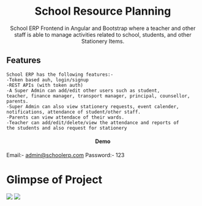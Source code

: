 <h1 align="center">School Resource Planning</h1>
<p align="center">School ERP Frontend in Angular and Bootstrap where a teacher and other staff is able to manage activities related to school, students, and other Stationery Items.</p>

## Features

    School ERP has the following features:-
    -Token based auh, login/signup
    -REST APIs (with token auth)
    -A Super Admin can add/edit other users such as student,
    teacher, finance manager, transport manager, principal, counsellor, parents.
    -Super Admin can also view stationery requests, event calender,
    notifications, attendance of student/other staff.
    -Parents can view attendace of their wards.
    -Teacher can add/edit/delete/view the attendance and reports of
    the students and also request for stationery

<h4 align="center">Demo</h4>

Email:- admin@schoolerp.com
Password:- 123

# Glimpse of Project

![](Gif/Demo1.gif)
![](Gif/Demo2.gif)
